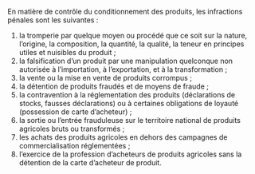 En matière de contrôle du conditionnement des produits, les infractions pénales sont les suivantes :
1. la tromperie par quelque moyen ou procédé que ce soit sur la nature, l’origine, la composition, la quantité, la qualité, la teneur en principes utiles et nuisibles du produit ;
2. la falsification d’un produit par une manipulation quelconque non autorisée à l’importation, à l’exportation, et à la transformation ;
3. la vente ou la mise en vente de produits corrompus ;
4. la détention de produits fraudés et de moyens de fraude ;
5. la contravention à la réglementation des produits (déclarations de stocks, fausses déclarations) ou à certaines obligations de loyauté (possession de carte d’acheteur) ;
6. la sortie ou l’entrée frauduleuse sur le territoire national de produits agricoles bruts ou transformés ;
7. les achats des produits agricoles en dehors des campagnes de commercialisation réglementées ;
8. l’exercice de la profession d’acheteurs de produits agricoles sans la détention de la carte d’acheteur de produit.